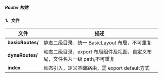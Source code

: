 ##### Router 构建

**1、文件**

| 文件             | 描述                                                                        |
| ---------------- | --------------------------------------------------------------------------- |
| **basicRoutes/** | 静态二级目录，统一 BasicLayout 布局，不可重复                               |
| **dynaRoutes/**  | 动态二级目录，export 布局组件及视图，自定义布局，文件名为一级 path,不可重复 |
| **index**        | 动态引入，定义基础路由，需 export default方式                              |
